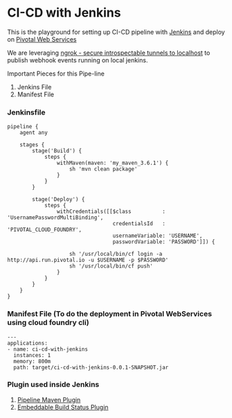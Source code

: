 # CI-CD with Jenkins 

This is the playground for setting up CI-CD pipeline with [Jenkins](https://jenkins.io/) and deploy on [Pivotal Web Services](https://console.run.pivotal.io/)

We are leveraging [ngrok - secure introspectable tunnels to localhost](https://ngrok.com/) to publish webhook events running on local jenkins.

Important Pieces for this Pipe-line

1) Jenkins File
2) Manifest File

### Jenkinsfile

```
pipeline {
    agent any

    stages {
        stage('Build') {
            steps {
                withMaven(maven: 'my_maven_3.6.1') {
                    sh 'mvn clean package'
                }
            }
        }

        stage('Deploy') {
            steps {
                withCredentials([[$class          : 'UsernamePasswordMultiBinding',
                                  credentialsId   : 'PIVOTAL_CLOUD_FOUNDRY',
                                  usernameVariable: 'USERNAME',
                                  passwordVariable: 'PASSWORD']]) {

                    sh '/usr/local/bin/cf login -a http://api.run.pivotal.io -u $USERNAME -p $PASSWORD'
                    sh '/usr/local/bin/cf push'
                }
            }
        }
    }
}
```

### Manifest File (To do the deployment in Pivotal WebServices using cloud foundry cli)
```
---
applications:
- name: ci-cd-with-jenkins
  instances: 1
  memory: 800m
  path: target/ci-cd-with-jenkins-0.0.1-SNAPSHOT.jar
```

### Plugin used inside Jenkins

 1) [Pipeline Maven Plugin](https://wiki.jenkins.io/display/JENKINS/Pipeline+Maven+Plugin)
 2) [Embeddable Build Status Plugin](https://wiki.jenkins.io/display/JENKINS/Embeddable+Build+Status+Plugin)
